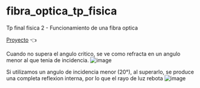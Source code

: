# fibra_optica_tp_fisica
Tp final fisica 2 - Funcionamiento de una fibra optica

[Proyecto](https://github.com/frNNcs/fibra_optica_tp_fisica/blob/main/tp-fisica-fibra-optica.ipynb) 👈

Cuando no supera el angulo critico, se ve como refracta en un angulo menor al que tenia de incidencia.
![image](https://github.com/frNNcs/fibra_optica_tp_fisica/assets/34633159/8c6c294a-0797-49a6-bfb1-d7f92b63e3c2)

Si utilizamos un angulo de incidencia menor (20°), al superarlo, se produce una completa reflexion interna, por lo que el rayo de luz rebota
![image](https://github.com/frNNcs/fibra_optica_tp_fisica/assets/34633159/681e23bf-c6d1-4278-b6f8-e91232d71740)
